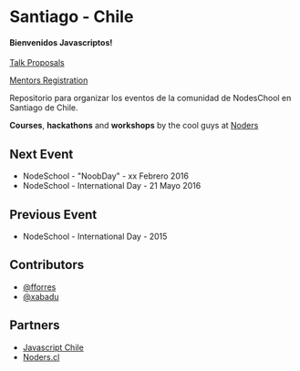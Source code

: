 # Santiago - Chile
#### Bienvenidos Javascriptos!

[Talk Proposals](https://github.com/nodeschool/Santiago/issues/new?title=Keynote%20Proposal%3A%20&body=%23%23%20Titulo%20del%20keynote%0A%0A%0A%23%23%20Descripcion%20del%20keynote%20%0A%0A%0A)

[Mentors Registration](https://github.com/nodeschool/Santiago/issues/new?title=Mentor%20Registration%3A%20&body=%23%23%20Nombre%0A%0A%0A%23%23%20Metodo%20de%20Contacto%20%0A%0A%0A)

Repositorio para organizar los eventos de la comunidad de NodesChool en Santiago de Chile.

**Courses**, **hackathons** and **workshops** by the cool guys at [Noders](http://www.noders.cl/)


## Next Event
* NodeSchool - "NoobDay" - xx Febrero 2016
* NodeSchool - International Day - 21 Mayo 2016

## Previous Event
* NodeSchool - International Day - 2015



## Contributors
* [@fforres](github.com/fforres)
* [@xabadu](github.com/xabadu)

## Partners
* [Javascript Chile](http://www.meetup.com/es-ES/Javascript-Chile/)
* [Noders.cl](http://www.noders.cl/)
